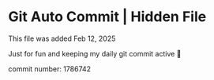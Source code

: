 # Git Auto Commit | Hidden File

This file was added Feb 12, 2025

Just for fun and keeping my daily git commit active 🤪

commit number: 1786742
